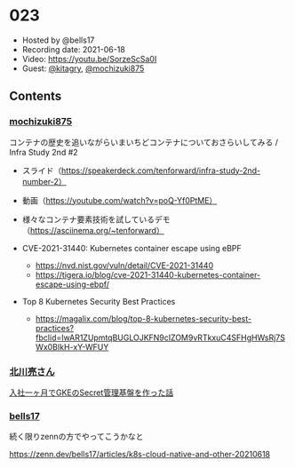 # 023

- Hosted by @bells17
- Recording date: 2021-06-18
- Video: https://youtu.be/SorzeScSa0I
- Guest: [@kitagry](https://twitter.com/kitagry), [@mochizuki875](https://twitter.com/mochizuki875)

## Contents

### [mochizuki875](https://twitter.com/mochizuki875)
 コンテナの歴史を追いながらいまいちどコンテナについておさらいしてみる / Infra Study 2nd #2
  - スライド（https://speakerdeck.com/tenforward/infra-study-2nd-number-2）
  - 動画（https://youtube.com/watch?v=poQ-Yf0PtME）
  - 様々なコンテナ要素技術を試しているデモ（https://asciinema.org/~tenforward）

- CVE-2021-31440: Kubernetes container escape using eBPF
  - https://nvd.nist.gov/vuln/detail/CVE-2021-31440
  - https://tigera.io/blog/cve-2021-31440-kubernetes-container-escape-using-ebpf/

- Top 8 Kubernetes Security Best Practices
  - https://magalix.com/blog/top-8-kubernetes-security-best-practices?fbclid=IwAR1ZUpmtqBUGLOJKFN9cIZOM9vRTkxuC4SFHgHWsRj7SWx0BIkH-xY-WFUY

### [北川亮さん](https://twitter.com/kitagry)

[入社一ヶ月でGKEのSecret管理基盤を作った話](https://www.m3tech.blog/entry/berglas-secret-controller)

### [bells17](https://twitter.com/bells17_)

続く限りzennの方でやってこうかなと

https://zenn.dev/bells17/articles/k8s-cloud-native-and-other-20210618

